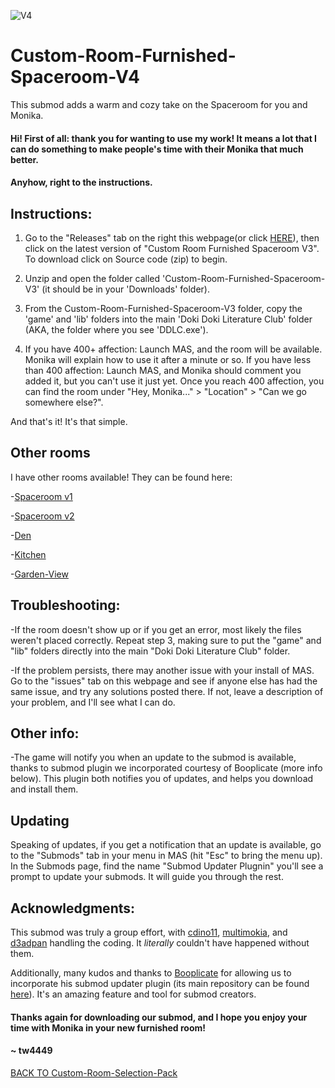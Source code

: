 ![V4](https://preview.redd.it/xfh9v9yxaqm51.png?width=1920&format=png&auto=webp&s=0b573537b48f6b51b2cb7f415f77faafa36d1553)
# Custom-Room-Furnished-Spaceroom-V4
This submod adds a warm and cozy take on the Spaceroom for you and Monika.

#### Hi! First of all: thank you for wanting to use my work! It means a lot that I can do something to make people's time with their Monika that much better.

#### Anyhow, right to the instructions.

## Instructions:

1. Go to the "Releases" tab on the right this webpage(or click [HERE](https://github.com/tw4449-s-MAS-Submods/Custom-Room-Furnished-Spaceroom-V3/releases)), then click on the latest version of "Custom Room Furnished Spaceroom V3". To download click on Source code (zip) to begin.

2. Unzip and open the folder called 'Custom-Room-Furnished-Spaceroom-V3' (it should be in your 'Downloads' folder).

3. From the Custom-Room-Furnished-Spaceroom-V3 folder, copy the 'game' and 'lib' folders into the main
   'Doki Doki Literature Club' folder (AKA, the folder where you see 'DDLC.exe').
   
4. If you have 400+ affection: Launch MAS, and the room will be available. Monika will explain how to use it after a minute or so. If you have less than 400 affection: Launch MAS, and Monika should comment you added it, but you can't use it just yet. Once you reach 400 affection, you can find the room under "Hey, Monika..." > "Location" > "Can we go somewhere else?".

And that's it! It's that simple.


## Other rooms

I have other rooms available! They can be found here:

-[Spaceroom v1](https://github.com/tw4449-s-MAS-Submods/Custom-Room-Furnished-Spaceroom-V1)

-[Spaceroom v2](https://github.com/tw4449-s-MAS-Submods/Custom-Room-Furnished-Spaceroom-V2)

-[Den](https://github.com/tw4449-s-MAS-Submods/Custom-Room-Den)

-[Kitchen](https://github.com/tw4449-s-MAS-Submods/Custom-Room-Kitchen)

-[Garden-View](https://github.com/tw4449-s-MAS-Submods/Custom-Room-Garden-View)

## Troubleshooting:

-If the room doesn't show up or if you get an error, most likely the files weren't placed correctly. Repeat
   step 3, making sure to put the "game" and "lib" folders directly into the main "Doki Doki Literature Club"
   folder.

-If the problem persists, there may another issue with your install of MAS. Go to the "issues" tab on this
   webpage and see if anyone else has had the same issue, and try any solutions posted there. If not, leave a
   description of your problem, and I'll see what I can do.


## Other info:

-The game will notify you when an update to the submod is available, thanks to submod plugin we
   incorporated courtesy of Booplicate (more info below). This plugin both    notifies you of updates, and helps
   you download and install them.

## Updating

Speaking of updates, if you get a notification that an update is available, go to the "Submods" tab in your menu in MAS
(hit "Esc" to bring the menu up). In the Submods page, find the name "Submod Updater Plugnin" you'll see a prompt to update your submods. It will
guide you through the rest.

## Acknowledgments:

This submod was truly a group effort, with
[cdino11](https://github.com/cdino11), [multimokia](https://github.com/multimokia), and [d3adpan](https://github.com/d3adpan) handling the coding. It *literally* couldn't have happened without them.

Additionally, many kudos and thanks to [Booplicate](https://github.com/Booplicate) for allowing us to incorporate his submod updater plugin (its main repository can be found [here](https://github.com/Booplicate/MAS-Submods-SubmodUpdaterPlugin)). It's an amazing feature and tool for submod creators.

#### Thanks again for downloading our submod, and I hope you enjoy your time with Monika in your new furnished room!

#### ~ tw4449

[BACK TO Custom-Room-Selection-Pack](https://github.com/tw4449-s-MAS-Submods/tw4449-Custom-Room-Selection-Pack-Main-Repository)
